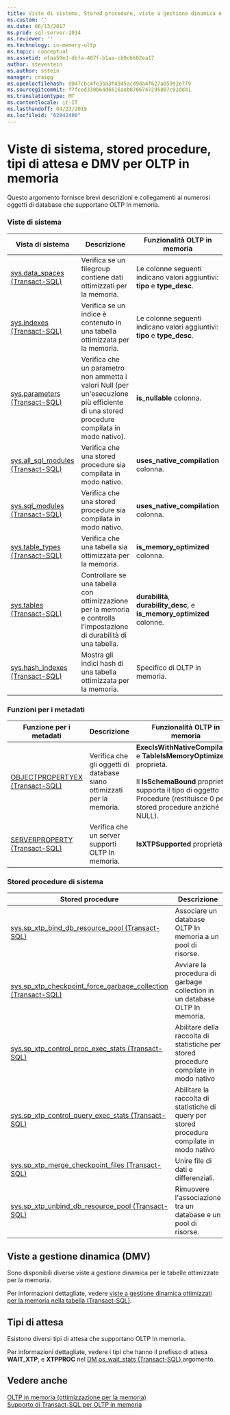 ```yaml
---
title: Viste di sistema, Stored procedure, viste a gestione dinamica e tipi di attesa per OLTP In memoria | Microsoft Docs
ms.custom: ''
ms.date: 06/13/2017
ms.prod: sql-server-2014
ms.reviewer: ''
ms.technology: in-memory-oltp
ms.topic: conceptual
ms.assetid: efaa59e3-dbfa-407f-b1aa-cb0c6602ea17
author: stevestein
ms.author: sstein
manager: craigg
ms.openlocfilehash: d047cbc4fe3ba3f4945acd9da4f627a05992e779
ms.sourcegitcommit: f7fced330b64d6616aeb8766747295807c92dd41
ms.translationtype: MT
ms.contentlocale: it-IT
ms.lasthandoff: 04/23/2019
ms.locfileid: "62842400"
---
```

# <a name="system-views-stored-procedures-dmvs-and-wait-types-for-in-memory-oltp"></a>Viste di sistema, stored procedure, tipi di attesa e DMV per OLTP in memoria
  Questo argomento fornisce brevi descrizioni e collegamenti ai numerosi oggetti di database che supportano OLTP In memoria.  
  
### <a name="system-views"></a>Viste di sistema  
  
|Vista di sistema|Descrizione|Funzionalità OLTP in memoria|  
|-----------------|-----------------|-----------------------------|  
|[sys.data_spaces &#40;Transact-SQL&#41;](/sql/relational-databases/system-catalog-views/sys-data-spaces-transact-sql)|Verifica se un filegroup contiene dati ottimizzati per la memoria.|Le colonne seguenti indicano valori aggiuntivi: **tipo** e **type_desc**.|  
|[sys.indexes &#40;Transact-SQL&#41;](/sql/relational-databases/system-catalog-views/sys-indexes-transact-sql)|Verifica se un indice è contenuto in una tabella ottimizzata per la memoria.|Le colonne seguenti indicano valori aggiuntivi: **tipo** e **type_desc**.|  
|[sys.parameters &#40;Transact-SQL&#41;](/sql/relational-databases/system-catalog-views/sys-parameters-transact-sql)|Verifica che un parametro non ammetta i valori Null (per un'esecuzione più efficiente di una stored procedure compilata in modo nativo).|**is_nullable** colonna.|  
|[sys.all_sql_modules &#40;Transact-SQL&#41;](/sql/relational-databases/system-catalog-views/sys-all-sql-modules-transact-sql)|Verifica che una stored procedure sia compilata in modo nativo.|**uses_native_compilation** colonna.|  
|[sys.sql_modules &#40;Transact-SQL&#41;](/sql/relational-databases/system-catalog-views/sys-sql-modules-transact-sql)|Verifica che una stored procedure sia compilata in modo nativo.|**uses_native_compilation** colonna.|  
|[sys.table_types &#40;Transact-SQL&#41;](/sql/relational-databases/system-catalog-views/sys-table-types-transact-sql)|Verifica che una tabella sia ottimizzata per la memoria.|**is_memory_optimized** colonna.|  
|[sys.tables &#40;Transact-SQL&#41;](/sql/relational-databases/system-catalog-views/sys-tables-transact-sql)|Controllare se una tabella con ottimizzazione per la memoria e controlla l'impostazione di durabilità di una tabella.|**durabilità**, **durability_desc**, e **is_memory_optimized** colonne.|  
|[sys.hash_indexes &#40;Transact-SQL&#41;](/sql/relational-databases/system-catalog-views/sys-hash-indexes-transact-sql)|Mostra gli indici hash di una tabella ottimizzata per la memoria.|Specifico di OLTP in memoria.|  
  
### <a name="metadata-functions"></a>Funzioni per i metadati  
  
|Funzione per i metadati|Descrizione|Funzionalità OLTP in memoria|  
|-----------------------|-----------------|-----------------------------|  
|[OBJECTPROPERTYEX &#40;Transact-SQL&#41;](/sql/t-sql/functions/objectproperty-transact-sql)|Verifica che gli oggetti di database siano ottimizzati per la memoria.|**ExecIsWithNativeCompilation** e **TableIsMemoryOptimized** proprietà.<br /><br /> Il **IsSchemaBound** proprietà supporta il tipo di oggetto Procedure (restituisce 0 per le stored procedure anziché NULL).|  
|[SERVERPROPERTY &#40;Transact-SQL&#41;](/sql/t-sql/functions/serverproperty-transact-sql)|Verifica che un server supporti OLTP In memoria.|**IsXTPSupported** proprietà.|  
  
### <a name="system-stored-procedures"></a>Stored procedure di sistema  
  
|Stored procedure|Descrizione|  
|----------------------|-----------------|  
|[sys.sp_xtp_bind_db_resource_pool &#40;Transact-SQL&#41;](/sql/relational-databases/system-stored-procedures/sys-sp-xtp-bind-db-resource-pool-transact-sql)|Associare un database OLTP In memoria a un pool di risorse.|  
|[sys.sp_xtp_checkpoint_force_garbage_collection &#40;Transact-SQL&#41;](/sql/relational-databases/system-stored-procedures/sys-sp-xtp-checkpoint-force-garbage-collection-transact-sql)|Avviare la procedura di garbage collection in un database OLTP In memoria.|  
|[sys.sp_xtp_control_proc_exec_stats &#40;Transact-SQL&#41;](/sql/relational-databases/system-stored-procedures/sys-sp-xtp-control-proc-exec-stats-transact-sql)|Abilitare della raccolta di statistiche per stored procedure compilate in modo nativo|  
|[sys.sp_xtp_control_query_exec_stats &#40;Transact-SQL&#41;](/sql/relational-databases/system-stored-procedures/sys-sp-xtp-control-query-exec-stats-transact-sql)|Abilitare la raccolta di statistiche di query per stored procedure compilate in modo nativo|  
|[sys.sp_xtp_merge_checkpoint_files &#40;Transact-SQL&#41;](/sql/relational-databases/system-stored-procedures/sys-sp-xtp-merge-checkpoint-files-transact-sql)|Unire file di dati e differenziali.|  
|[sys.sp_xtp_unbind_db_resource_pool &#40;Transact-SQL&#41;](/sql/relational-databases/system-stored-procedures/sys-sp-xtp-unbind-db-resource-pool-transact-sql)|Rimuovere l'associazione tra un database e un pool di risorse.|  
  
## <a name="dynamic-management-views-dmvs"></a>Viste a gestione dinamica (DMV)  
 Sono disponibili diverse viste a gestione dinamica per le tabelle ottimizzate per la memoria.  
  
 Per informazioni dettagliate, vedere [viste a gestione dinamica ottimizzati per la memoria nella tabella &#40;Transact-SQL&#41;](/sql/relational-databases/system-dynamic-management-views/memory-optimized-table-dynamic-management-views-transact-sql).  
  
## <a name="wait-types"></a>Tipi di attesa  
 Esistono diversi tipi di attesa che supportano OLTP In memoria.  
  
 Per informazioni dettagliate, vedere i tipi che hanno il prefisso di attesa **WAIT_XTP**, e **XTPPROC** nel [DM os_wait_stats &#40;Transact-SQL&#41; ](/sql/relational-databases/system-dynamic-management-views/sys-dm-os-wait-stats-transact-sql) argomento.  
  
## <a name="see-also"></a>Vedere anche  
 [OLTP in memoria &#40;ottimizzazione per la memoria&#41;](../relational-databases/in-memory-oltp/in-memory-oltp-in-memory-optimization.md)   
 [Supporto di Transact-SQL per OLTP in memoria](../relational-databases/in-memory-oltp/transact-sql-support-for-in-memory-oltp.md)  
  
  
